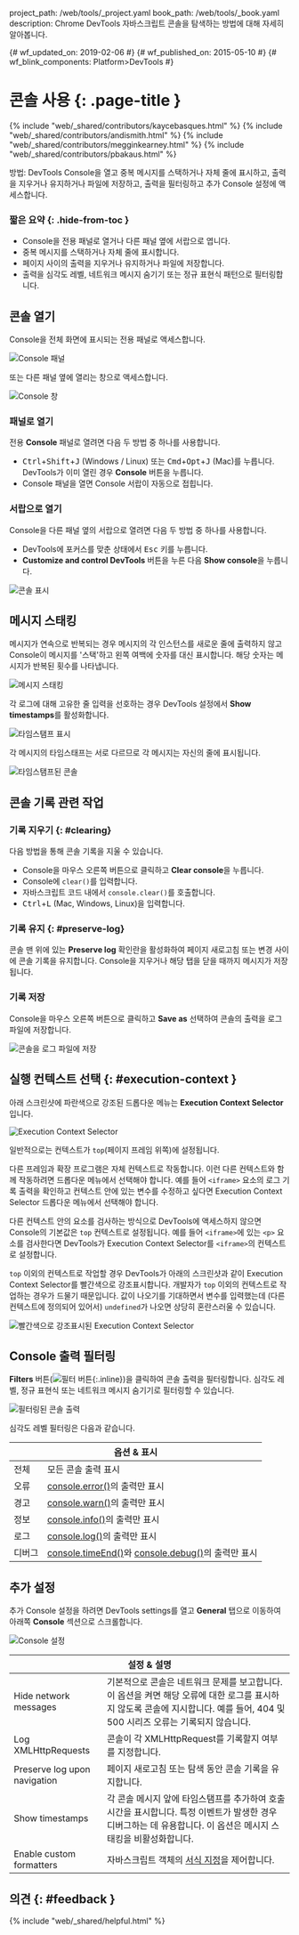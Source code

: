 project_path: /web/tools/_project.yaml
book_path: /web/tools/_book.yaml
description: Chrome DevTools 자바스크립트 콘솔을 탐색하는 방법에 대해 자세히 알아봅니다.

{# wf_updated_on: 2019-02-06 #}
{# wf_published_on: 2015-05-10 #}
{# wf_blink_components: Platform>DevTools #}

# 콘솔 사용 {: .page-title }

{% include "web/_shared/contributors/kaycebasques.html" %}
{% include "web/_shared/contributors/andismith.html" %}
{% include "web/_shared/contributors/megginkearney.html" %}
{% include "web/_shared/contributors/pbakaus.html" %}

방법: DevTools Console을 열고 중복 
메시지를 스택하거나 자체 줄에 표시하고, 출력을 지우거나 유지하거나 
파일에 저장하고, 출력을 필터링하고 추가
Console 설정에 액세스합니다.

### 짧은 요약 {: .hide-from-toc }
- Console을 전용 패널로 열거나 다른 패널 옆에 서랍으로 엽니다.
- 중복 메시지를 스택하거나 자체 줄에 표시합니다.
- 페이지 사이의 출력을 지우거나 유지하거나 파일에 저장합니다.
- 출력을 심각도 레벨, 네트워크 메시지 숨기기 또는 정규 표현식 패턴으로 필터링합니다.

## 콘솔 열기

Console을 전체 화면에 표시되는 전용 패널로 액세스합니다.

![Console 패널](images/console-panel.png)

또는 다른 패널 옆에 열리는 창으로 액세스합니다.

![Console 창](images/console-drawer.png)

### 패널로 열기

전용 **Console** 패널로 열려면 다음 두 방법 중 하나를 사용합니다.

* <kbd>Ctrl</kbd>+<kbd>Shift</kbd>+<kbd>J</kbd> (Windows / Linux) 또는
 <kbd>Cmd</kbd>+<kbd>Opt</kbd>+<kbd class="kbd">J</kbd> (Mac)를 누릅니다.
DevTools가 이미 열린 경우 **Console** 버튼을 누릅니다.
* Console 패널을 열면 Console 서랍이 자동으로 접힙니다.

### 서랍으로 열기

Console을 다른 패널 옆의 서랍으로 열려면 다음 두 방법 중 하나를 사용합니다.

* DevTools에 포커스를 맞춘 상태에서 <kbd>Esc</kbd> 키를 누릅니다.
* **Customize and control DevTools** 버튼을 누른 다음 
  **Show console**을 누릅니다.

![콘솔 표시](images/show-console.png)

## 메시지 스태킹

메시지가 연속으로 반복되는 경우 메시지의 각
인스턴스를 새로운 줄에 출력하지 않고 Console이 메시지를 '스택'하고
왼쪽 여백에 숫자를 대신 표시합니다. 해당 숫자는 메시지가 반복된
횟수를 나타냅니다.

![메시지 스태킹](images/message-stacking.png)

각 로그에 대해 고유한 줄 입력을 선호하는 경우 DevTools 설정에서 **Show timestamps**를
활성화합니다.

![타임스탬프 표시](images/show-timestamps.png)

각 메시지의 타임스태프는 서로 다르므로 각 메시지는 자신의 줄에
표시됩니다.

![타임스탬프된 콘솔](images/timestamped-console.png)

## 콘솔 기록 관련 작업

### 기록 지우기 {: #clearing}

다음 방법을 통해 콘솔 기록을 지울 수 있습니다.

* Console을 마우스 오른쪽 버튼으로 클릭하고 **Clear console**을 누릅니다.
* Console에 `clear()`를 입력합니다.
* 자바스크립트 코드 내에서 `console.clear()`를 호출합니다.
* <kbd class="kbd">Ctrl</kbd>+<kbd class="kbd">L</kbd>
  (Mac, Windows, Linux)을 입력합니다.

### 기록 유지 {: #preserve-log}

콘솔 맨 위에 있는 **Preserve log** 확인란을 활성화하여 페이지 새로고침 또는 변경 사이에
콘솔 기록을 유지합니다. Console을 지우거나
해당 탭을 닫을 때까지 메시지가 저장됩니다.

### 기록 저장

Console을 마우스 오른쪽 버튼으로 클릭하고 **Save as** 선택하여 콘솔의
출력을 로그 파일에 저장합니다.

![콘솔을 로그 파일에 저장](images/console-save-as.png)

## 실행 컨텍스트 선택 {: #execution-context }

아래 스크린샷에 파란색으로 강조된 드롭다운 메뉴는
**Execution Context Selector**입니다.

![Execution Context Selector](images/execution-context-selector.png)

일반적으로는 컨텍스트가 `top`(페이지 프레임 위쪽)에 설정됩니다.

다른 프레임과 확장 프로그램은 자체 컨텍스트로 작동합니다. 이런 다른
컨텍스트와 함께 작동하려면 드롭다운 메뉴에서 선택해야 합니다. 예를 들어
`<iframe>` 요소의 로그 기록 출력을 확인하고
컨텍스트 안에 있는 변수를 수정하고 싶다면
Execution Context Selector 드롭다운 메뉴에서 선택해야 합니다.

다른 컨텍스트 안의 요소를 검사하는 방식으로 DevTools에 액세스하지 않으면 Console의 기본값은
`top` 컨텍스트로 설정됩니다. 예를 들어
`<iframe>`에 있는 `<p>` 요소를 검사한다면 DevTools가 Execution Context
Selector를 `<iframe>`의 컨텍스트로 설정합니다.

`top` 이외의 컨텍스트로 작업할 경우 DevTools가 아래의 스크린샷과 같이
Execution Context Selector를 빨간색으로 강조표시합니다. 개발자가
`top` 이외의 컨텍스트로 작업하는 경우가 드물기 때문입니다. 값이 나오기를 기대하면서
변수를 입력했는데
(다른 컨텍스트에 정의되어 있어서) `undefined`가 나오면 상당히 혼란스러울 수 있습니다.

![빨간색으로 강조표시된 Execution Context Selector](images/non-top-context.png)

## Console 출력 필터링

**Filters** 
버튼(![필터 버튼](images/filter-button.png){:.inline})을
클릭하여 콘솔 출력을 필터링합니다. 심각도 레벨, 정규 
표현식 또는 네트워크 메시지 숨기기로 필터링할 수 있습니다.

![필터링된 콘솔 출력](images/filtered-console.png)

심각도 레벨 필터링은 다음과 같습니다.

<table class="responsive">
  <thead>
     <tr>
      <th colspan="2">옵션 &amp; 표시</th>
    </tr>   
  </thead>
  <tbody>
  <tr>
    <td>전체</td>
    <td>모든 콘솔 출력 표시</td>
  </tr>
  <tr>
    <td>오류</td>
    <td><a href="/web/tools/chrome-devtools/debug/console/console-reference#consoleerrorobject--object-">console.error()</a>의 출력만 표시</td>
  </tr>
  <tr>
    <td>경고</td>
    <td><a href="/web/tools/chrome-devtools/debug/console/console-reference#consolewarnobject--object-">console.warn()</a>의 출력만 표시</td>
  </tr>
  <tr>
    <td>정보</td>
    <td><a href="/web/tools/chrome-devtools/debug/console/console-reference#consoleinfoobject--object-">console.info()</a>의 출력만 표시</td>
  </tr>
  <tr>
    <td>로그</td>
    <td><a href="/web/tools/chrome-devtools/debug/console/console-reference#consolelogobject--object-">console.log()</a>의 출력만 표시</td>
  </tr>
  <tr>
    <td>디버그</td>
    <td><a href="/web/tools/chrome-devtools/debug/console/console-reference#consoletimeendlabel">console.timeEnd()</a>와 <a href="/web/tools/chrome-devtools/debug/console/console-reference#consoledebugobject--object-">console.debug()</a>의 출력만 표시</td>
  </tr>
  </tbody>
</table>

## 추가 설정

추가 Console 설정을 하려면 DevTools settings를 열고 **General** 탭으로 이동하여
아래쪽 **Console** 섹션으로 스크롤합니다.

![Console 설정](images/console-settings.png)

<table class="responsive">
  <thead>
     <tr>
      <th colspan="2">설정 &amp; 설명</th>
    </tr>   
  </thead>
  <tbody>
  <tr>
    <td>Hide network messages</td>
    <td>기본적으로 콘솔은 네트워크 문제를 보고합니다. 이 옵션을 켜면 해당 오류에 대한 로그를 표시하지 않도록 콘솔에 지시합니다. 예를 들어, 404 및 500 시리즈 오류는 기록되지 않습니다.</td>
  </tr>
  <tr>
    <td>Log XMLHttpRequests</td>
    <td>콘솔이 각 XMLHttpRequest를 기록할지 여부를 지정합니다.</td>
  </tr>
  <tr>
    <td>Preserve log upon navigation</td>
    <td>페이지 새로고침 또는 탐색 동안 콘솔 기록을 유지합니다.</td>
  </tr>
  <tr>
    <td>Show timestamps</td>
    <td>각 콘솔 메시지 앞에 타임스탬프를 추가하여 호출 시간을 표시합니다. 특정 이벤트가 발생한 경우 디버그하는 데 유용합니다. 이 옵션은 메시지 스태킹을 비활성화합니다.</td>
  </tr>
  <tr>
    <td>Enable custom formatters</td>
    <td>자바스크립트 객체의 <a href="https://docs.google.com/document/d/1FTascZXT9cxfetuPRT2eXPQKXui4nWFivUnS_335T3U/preview">서식 지정</a>을 제어합니다.</td>
  </tr>
  </tbody>
</table>

## 의견 {: #feedback }

{% include "web/_shared/helpful.html" %}
